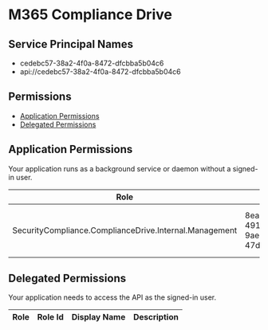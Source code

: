# M365 Compliance Drive
## Service Principal Names
- cedebc57-38a2-4f0a-8472-dfcbba5b04c6
- api://cedebc57-38a2-4f0a-8472-dfcbba5b04c6

 ## Permissions
- [Application Permissions](#application-permissions)
- [Delegated Permissions](#delegated-permissions)

## Application Permissions
Your application runs as a background service or daemon without a signed-in user.

| Role | Role Id | Display Name | Description |
|---|---|---|---|
| SecurityCompliance.ComplianceDrive.Internal.Management | 8ead70b9-4918-4fd5-9ae8-47defb88d0e4 | SecurityCompliance.ComplianceDrive.Internal.Management | This allows app access to ComplianceDrive management APIs. |

## Delegated Permissions
Your application needs to access the API as the signed-in user. 

| Role | Role Id | Display Name | Description |
|---|---|---|---|

